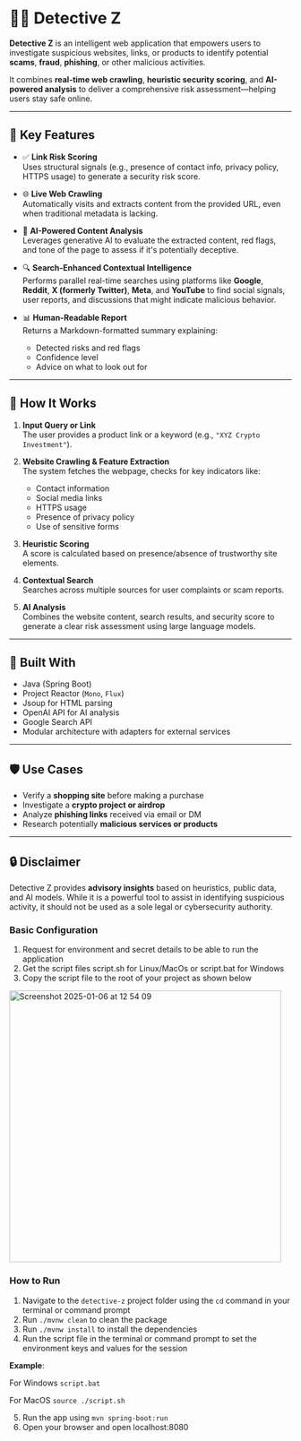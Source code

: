 
# 🕵️‍♂️ Detective Z

**Detective Z** is an intelligent web application that empowers users to investigate suspicious websites, links, or products to identify potential **scams**, **fraud**, **phishing**, or other malicious activities.

It combines **real-time web crawling**, **heuristic security scoring**, and **AI-powered analysis** to deliver a comprehensive risk assessment—helping users stay safe online.

---

## 🚀 Key Features

- ✅ **Link Risk Scoring**  
  Uses structural signals (e.g., presence of contact info, privacy policy, HTTPS usage) to generate a security risk score.

- 🌐 **Live Web Crawling**  
  Automatically visits and extracts content from the provided URL, even when traditional metadata is lacking.

- 🤖 **AI-Powered Content Analysis**  
  Leverages generative AI to evaluate the extracted content, red flags, and tone of the page to assess if it's potentially deceptive.

- 🔍 **Search-Enhanced Contextual Intelligence**  
  Performs parallel real-time searches using platforms like **Google**, **Reddit**, **X (formerly Twitter)**, **Meta**, and **YouTube** to find social signals, user reports, and discussions that might indicate malicious behavior.

- 📊 **Human-Readable Report**  
  Returns a Markdown-formatted summary explaining:
    - Detected risks and red flags
    - Confidence level
    - Advice on what to look out for

---

## 🧠 How It Works

1. **Input Query or Link**  
   The user provides a product link or a keyword (e.g., `"XYZ Crypto Investment"`).

2. **Website Crawling & Feature Extraction**  
   The system fetches the webpage, checks for key indicators like:
    - Contact information
    - Social media links
    - HTTPS usage
    - Presence of privacy policy
    - Use of sensitive forms

3. **Heuristic Scoring**  
   A score is calculated based on presence/absence of trustworthy site elements.

4. **Contextual Search**  
   Searches across multiple sources for user complaints or scam reports.

5. **AI Analysis**  
   Combines the website content, search results, and security score to generate a clear risk assessment using large language models.

---

## 🧱 Built With

- Java (Spring Boot)
- Project Reactor (`Mono`, `Flux`)
- Jsoup for HTML parsing
- OpenAI API for AI analysis
- Google Search API
- Modular architecture with adapters for external services

---

## 🛡 Use Cases

- Verify a **shopping site** before making a purchase
- Investigate a **crypto project or airdrop**
- Analyze **phishing links** received via email or DM
- Research potentially **malicious services or products**

---

## 🔒 Disclaimer

Detective Z provides **advisory insights** based on heuristics, public data, and AI models. While it is a powerful tool to assist in identifying suspicious activity, it should not be used as a sole legal or cybersecurity authority.










### Basic Configuration

1. Request for environment and secret details to be able to run the application
2. Get the script files script.sh for Linux/MacOs or script.bat for Windows
3. Copy the script file to the root of your project as shown below
<img width="485" alt="Screenshot 2025-01-06 at 12 54 09" src="https://github.com/user-attachments/assets/d98040d4-25b2-4f0c-b34c-d21dcc22d089" />




### How to Run
1. Navigate to the ```detective-z``` project folder using the ```cd``` command in your terminal or command prompt 
2. Run ```./mvnw clean``` to clean the package
3. Run ```./mvnw install``` to install the dependencies
4. Run the script file in the terminal or command prompt to set the environment keys and values for the session

**Example**:

For Windows
```script.bat```

For MacOS
```source ./script.sh```

5. Run the app using ```mvn spring-boot:run```
6. Open your browser and open localhost:8080

